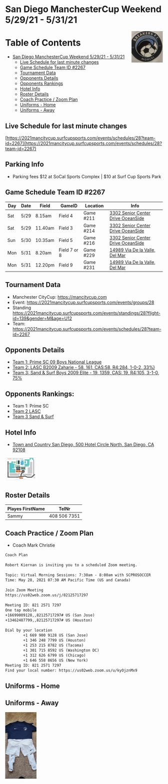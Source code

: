 # San Diego ManchesterCup Weekend 5/29/21 - 5/31/21

<img align="right" width="100" height="100" src="./JPG/breakers.PNG" alt="breakers afc image" />


Table of Contents
=================

* [San Diego ManchesterCup Weekend 5/29/21 - 5/31/21](#san-diego-manchestercup-weekend-52921---53121)
   * [Live Schedule for last minute changes](#live-schedule-for-last-minute-changes)
   * [Game Schedule Team ID #2267](#game-schedule-team-id-2267)
   * [Tournament Data](#tournament-data)
   * [Opponents Details](#opponents-details)
   * [Opponents Rankings](#opponents-rankings)
   * [Hotel Info](#hotel-info)
   * [Roster Details](#roster-details)
   * [Coach Practice / Zoom Plan](#coach-practice--zoom-plan)
   * [Uniforms - Home](#uniforms---home)
   * [Uniforms - Away](#uniforms---away)


## Live Schedule for last minute changes

[https://2021mancitycup.surfcupsports.com/events/schedules/28?team-id=2267](https://2021mancitycup.surfcupsports.com/events/schedules/28?team-id=2267)


## Parking Info

- Parking fees $12 at SoCal Sports Complex | $10 at Surf Cup Sports Park 


## Game Schedule Team ID #2267
Day | Date | Field | GameID | Location | Info
---|---|---|---|---|---
Sat| 5/29 | 8.15am | Field 4 | Game #211 | [3302 Senior Center Drive OceanSide](https://www.google.com/maps/place/SoCal+Sports+Complex/@33.2074698,-117.3163882,15z/data=!4m13!1m7!3m6!1s0x80dc71a75e061f19:0xa309c14551c2d468!2s3302+Senior+Center+Dr,+Oceanside,+CA+92056!3b1!8m2!3d33.2061009!4d-117.3148647!3m4!1s0x80dc71ba760d0159:0x23b942901e77039!8m2!3d33.2060769!4d-117.3207507)   |  Group Round Flight2
Sat| 5/29 | 11.40am | Field 3 | Game #214 | [3302 Senior Center Drive OceanSide](https://www.google.com/maps/place/SoCal+Sports+Complex/@33.2074698,-117.3163882,15z/data=!4m13!1m7!3m6!1s0x80dc71a75e061f19:0xa309c14551c2d468!2s3302+Senior+Center+Dr,+Oceanside,+CA+92056!3b1!8m2!3d33.2061009!4d-117.3148647!3m4!1s0x80dc71ba760d0159:0x23b942901e77039!8m2!3d33.2060769!4d-117.3207507) | Group Round Flight 2
Sun| 5/30 | 10.35am | Field 5 | Game #216 | [3302 Senior Center Drive OceanSide](https://www.google.com/maps/place/SoCal+Sports+Complex/@33.2074698,-117.3163882,15z/data=!4m13!1m7!3m6!1s0x80dc71a75e061f19:0xa309c14551c2d468!2s3302+Senior+Center+Dr,+Oceanside,+CA+92056!3b1!8m2!3d33.2061009!4d-117.3148647!3m4!1s0x80dc71ba760d0159:0x23b942901e77039!8m2!3d33.2060769!4d-117.3207507) |  Group Round Flight 2
Mon | 5/31| 8.20am |  Field 7 or 8|  Game #229 |  [14989 Via De la Valle, Del Mar](https://www.google.com/maps/place/San+Diego+Surf+Soccer+Club+Back+Fields/@32.9842152,-117.222073,17z/data=!4m9!1m2!2m1!1s14989+Via+De+la+Valle,+Del+Mar+soccer!3m5!1s0x0:0xafd4f6820fb40d88!8m2!3d32.9851603!4d-117.2171526!15sCiUxNDk4OSBWaWEgRGUgbGEgVmFsbGUsIERlbCBNYXIgc29jY2VykgELc3BvcnRzX2NsdWI) | Semi Finals, only played based upon previous results
Mon | 5/31|12.20pm | Field 9 | Game #231 | [14989  Via De la Valle, Del Mar](https://www.google.com/maps/place/San+Diego+Surf+Soccer+Club+Back+Fields/@32.9842152,-117.222073,17z/data=!4m9!1m2!2m1!1s14989+Via+De+la+Valle,+Del+Mar+soccer!3m5!1s0x0:0xafd4f6820fb40d88!8m2!3d32.9851603!4d-117.2171526!15sCiUxNDk4OSBWaWEgRGUgbGEgVmFsbGUsIERlbCBNYXIgc29jY2VykgELc3BvcnRzX2NsdWI) | Finals, only played based upon previous results

## Tournament Data
- Manchester CityCup: https://mancitycup.com
- Event: https://2021mancitycup.surfcupsports.com/events/groups/28
- Standing https://2021mancitycup.surfcupsports.com/events/standings/28?flight-id=139&gender=M&age=U12
- Team: https://2021mancitycup.surfcupsports.com/events/schedules/28?team-id=2267

## Opponents Details
- [Team 1: Prime SC 09 Boys National League](https://home.gotsoccer.com/(X(1))/rankings/team.aspx?TeamID=1158574)
- [Team 2: LASC B2009 Zaharie  - 58, 161, CAS:58, R4:284,  1-0-2, 33%)](https://home.gotsoccer.com/(X(1))/rankings/results.aspx?Level=State&Gender=Boys&Age=12&State=CAS&pos=133&hl=897922)
- [Team 3: Sand & Surf Boys 2009 Elite - 19, 1359, CAS: 19, R4:105, 3-1-0, 75%](https://home.gotsoccer.com/(X(1))/rankings/team.aspx?TeamID=1139823)

## Opponents Rankings:
- Team 1: Prime SC
- [Team 2 LASC](https://home.gotsoccer.com/(X(1))/rankings/results.aspx?Level=State&Gender=Boys&Age=12&State=CAS&pos=59&hl=1521544)
- [Team 3 Sand & Surf](https://home.gotsoccer.com/(X(1))/rankings/results.aspx?Level=State&Gender=Boys&Age=12&State=CAS&pos=27&hl=1286574)

## Hotel Info
- [Town and Country San Diego, 500 Hotel Circle North, San Diego, CA 92108](https://www.google.com/maps/place/500+Hotel+Cir+N,+San+Diego)
<img src="./JPG/hotel_info.jpg" alt="away" width="100"/>


## Roster Details
Playes FirstName | TelNr
---|---
Sammy | 408 506 7351



## Coach Practice / Zoom Plan
- Coach Mark Christie
```
Coach Plan

Robert Kiernan is inviting you to a scheduled Zoom meeting.

Topic: Virtual Morning Sessions: 7:30am - 8:00am with SCPROSOCCER
Time: May 28, 2021 07:30 AM Pacific Time (US and Canada)

Join Zoom Meeting
https://us02web.zoom.us/j/82125717297

Meeting ID: 821 2571 7297
One tap mobile
+16699009128,,82125717297# US (San Jose)
+13462487799,,82125717297# US (Houston)

Dial by your location
        +1 669 900 9128 US (San Jose)
        +1 346 248 7799 US (Houston)
        +1 253 215 8782 US (Tacoma)
        +1 301 715 8592 US (Washington DC)
        +1 312 626 6799 US (Chicago)
        +1 646 558 8656 US (New York)
Meeting ID: 821 2571 7297
Find your local number: https://us02web.zoom.us/u/kyOjznMx9

```

## Uniforms - Home


## Uniforms - Away
<img src="./JPG/away_uniform.jpg" alt="away" width="100"/>
